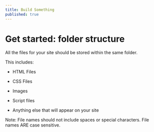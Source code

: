 ```yaml
---
title: Build Something
published: true
---
```


# Get started: folder structure

All the files for your site should be stored within the same folder.

This includes:

* HTML Files 

* CSS Files 

* Images 

* Script files 

* Anything else that will appear on your site 


Note: File names should not include spaces or special characters. File names ARE case sensitive.